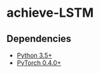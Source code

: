 # achieve-LSTM

## Dependencies
* [Python 3.5+](https://www.continuum.io/downloads)
* [PyTorch 0.4.0+](http://pytorch.org)
